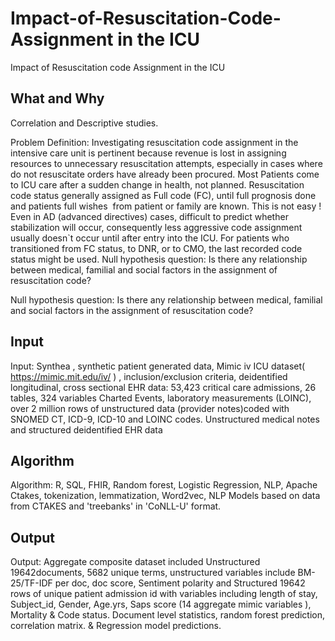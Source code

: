 # Impact-of-Resuscitation-Code-Assignment in the ICU
Impact of Resuscitation code Assignment in the ICU

## What and Why  
Correlation and Descriptive studies.

Problem Definition: Investigating resuscitation code assignment in the intensive care unit is pertinent because revenue is lost in assigning resources to unnecessary resuscitation attempts, especially in cases where do not resuscitate orders have already been procured. Most Patients come to ICU care after a sudden change in health, not planned. Resuscitation code status generally assigned as Full code (FC), until full prognosis done and patients full wishes  from patient or family are known. This is not easy ! Even in AD (advanced directives) cases, difficult to predict whether stabilization will occur, consequently less aggressive code assignment usually doesn`t occur until after entry into the ICU. For patients who transitioned from FC status, to DNR, or to CMO, the last recorded code status might be used. Null hypothesis question: Is there any relationship between medical, familial and social factors in the assignment of resuscitation code?

Null hypothesis question: Is there any relationship between medical, familial and social factors in the assignment of resuscitation code?

## Input
Input: Synthea , synthetic patient generated data, Mimic iv ICU dataset( https://mimic.mit.edu/iv/ ) , inclusion/exclusion criteria, deidentified longitudinal, cross sectional EHR data: 53,423 critical care admissions, 26 tables, 324 variables Charted Events, laboratory measurements (LOINC), over 2 million rows of unstructured data (provider notes)coded with SNOMED CT, ICD-9, ICD-10 and LOINC codes. Unstructured medical notes and structured deidentified EHR data

## Algorithm 
Algorithm: R, SQL, FHIR, Random forest, Logistic Regression, NLP, Apache Ctakes, tokenization, lemmatization, Word2vec, NLP Models based on data from CTAKES and 'treebanks' in 'CoNLL-U' format. 

## Output
Output: Aggregate composite dataset included Unstructured 19642documents, 5682 unique terms, unstructured variables include BM-25/TF-IDF per doc, doc score, Sentiment polarity and Structured 19642 rows of unique patient admission id with variables including length of stay, Subject_id, Gender, Age.yrs, Saps score (14 aggregate mimic variables ), Mortality & Code status. Document level statistics, random forest prediction, correlation matrix. & Regression model predictions.
